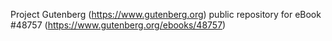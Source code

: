 Project Gutenberg (https://www.gutenberg.org) public repository for eBook #48757 (https://www.gutenberg.org/ebooks/48757)
